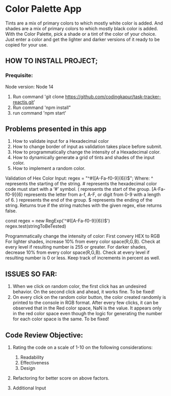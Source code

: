 # Color Palette App

Tints are a mix of primary colors to which mostly white color is added. 
And shades are a mix of primary colors to which mostly black color is added. 
With the Color Palette, pick a shade or a tint of the color of your choice. Just enter a color and get the lighter and darker versions of it ready to be copied for your use.

## HOW TO INSTALL PROJECT;
### Prequisite: 
    
Node version: Node 14
1. Run command 'git clone https://github.com/codingkapur/task-tracker-reactjs.git'
2. Run command 'npm install"
3. run command 'npm start'

## Problems presented in this app
1. How to validate input for a Hexadecimal color
2. How to change border of input as validation takes place before submit.
3. How to programmatically change the intensity of a Hexadecimal color.
4. How to dynamically generate a grid of tints and shades of the input color.
5. How to implement a random color.


Validation of Hex Color Input:
regex = "^#([A-Fa-f0-9]{6})$";
Where: 
    ^ represents the starting of the string.
    # represents the hexadecimal color code must start with a ‘#’ symbol.
    ( represents the start of the group.
    [A-Fa-f0-9]{6} represents the letter from a-f, A-F, or digit from 0-9 with a length of 6.
    ) represents the end of the group.
    $ represents the ending of the string.
Returns true if the string matches with the given regex, else returns false.

const regex = new RegExp('^#([A-Fa-f0-9]{6})$')
regex.test(stringToBeTested) 



Programmatically change the intensity of color:
First convery HEX to RGB
For lighter shades, increase 10% from every color space(R,G,B). Check at every level if resulting number is 255 or greater.
For darker shades, decrease 10% from every color space(R,G,B). Check at every level if resulting number is 0 or less. 
Keep track of increments in percent as well.

## ISSUES SO FAR:

1. When we click on random color, the first click has an undesired behavior. On the second click and ahead, it works fine. To be fixed!
2. On every click on the random color button, the color created randomly is printed to the console in RGB format. After every few clicks, it can be observed that in the Red color space, NaN is the value. It appears only in the red color space even though the logic for generating the number for each color space is the same. To be fixed!

## Code Review Objective:

1. Rating the code on a scale of 1-10 on the following considerations:
    1. Readability
    2. Effectiveness
    3. Design

2. Refactoring for better score on above factors. 

3. Additional Input


